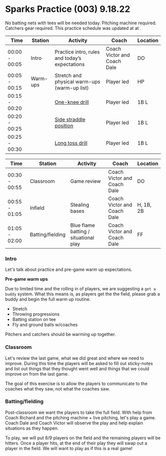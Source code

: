 # Sparks Practice (003) 9.18.22

<auro-alert type="warning" style="margin-bottom: 1rem">
No batting nets with tees will be needed today.
</auro-alert>

<auro-alert type="warning" style="margin-bottom: 1rem">
Pitching machine required.
</auro-alert>

<auro-alert type="warning" style="margin-bottom: 1rem">
Catchers gear required.
</auro-alert>

<auro-alert type="warning" style="margin-bottom: 1rem">
This practice schedule was updated at <auro-datetime type="tzDate" setDate="2022-09-17T22:57:00-07:00"></auro-datetime> at <auro-datetime type="tzTime" setDate="2022-09-17T22:57:00-07:00"></auro-datetime>.
</auro-alert>

| Time | Station | Activity | Coach | Location |
| --- | --- | --- | --- | --- |
| 00:00 - 00:05 | Intro | Practice intro, rules and today’s expectations  | Coach Victor and Coach Dale | DO |
| 00:05 - 00:15 | Warm-ups | Stretch and physical warm-ups (warm-up list) | Player led | HP |
| 00:15 - 00:20 || [One-knee drill](https://www.youtube.com/watch?t=86&v=BomXCfnLl7Q&feature=youtu.be&ab_channel=ChristopherTirao) | Player led | 1B L |
| 00:20 - 00:25 || [Side straddle position](https://www.youtube.com/watch?v=BomXCfnLl7Q&t=210s&ab_channel=ChristopherTirao) | Player led | 1B L |
| 00:25 - 00:30 || [Long toss drill](https://www.youtube.com/watch?v=BomXCfnLl7Q&t=358s&ab_channel=ChristopherTirao) | Player led | 1B L |

| Time | Station | Activity | Coach | Location |
| --- | --- | --- | --- | --- |
| 00:30 - 00:55 | Classroom | Game review | Coach Victor and Coach Dale | DO |
| 00:55 - 01:05 | Infield | Stealing bases | Coach Victor and Coach Dale | H, 1B, 2B |
| 01:05 - 02:00 | Batting/fielding | Blue flame batting / situational play | Coach Victor and Coach Dale | FF |

<!--
| Time | Station | Activity | Coach | Location |
| --- | --- | --- | --- | --- |
| 01:00 - 01:30 | Infield | [3 cone drill](https://www.youtube.com/watch?v=QaXiNUOzJ2k&ab_channel=ZONEDSportsAcademy) | TBD | SS |
| | Outfield | [8 ball drill](https://www.youtube.com/watch?v=4XSifegbj7Y&ab_channel=ChampionshipProductions) | Coach Dale | CF |
| | Batting | Batting station (skills balls or off tee) | Player led/Dad help | OF |

| Time | Station | Activity | Coach | Location |
| --- | --- | --- | --- | --- |
| 01:30 - 02:00 | Batting | Blue flame batting | Dad help | FF |
-->

### Intro

Let's talk about practice and pre-game warm up expectations.

__Pre-game warm ups__

Due to limited time and the rolling in of players, we are suggesting a `get a buddy` system. What this means is, as players get the the field, please grab a buddy and begin the full warm up routine.

* Stretch
* Throwing progressions
* Batting station on tee
* Fly and ground balls w/coaches

Pitchers and catchers should be warming up together.

### Classroom

Let's review the last game, what we did great and where we need to improve. During this time the players will be asked to fill out sticky-notes and list out things that they thought went well and things that we could improve on from the last game.

The goal of this exercise is to allow the players to communicate to the coaches what they saw, not what the coaches saw.

### Batting/fielding

Post-classroom we want the players to take the full field. With help from Coach Richard and the pitching machine + live pitching, let's play a game. Coach Dale and Coach Victor will observe the play and help explain situations as they happen.

To play, we will put 8/9 players on the field and the remaining players will be hitters. Once a player hits, at the end of their play they will swap out a player in the field. We will want to play as if this is a real game!

<!-- ### Defense

After demonstrating the [sweep and tag](https://www.youtube.com/watch?v=jJUhGMrxdcs&ab_channel=SKLZBaseball) drill, players will line up at 2B to perform the task. A coach or dad will call out __TAG__ or __FORCE__ and throw the ball to 2B.

If the call is __FORCE__, the player is expected to catch the ball with a foot touching the base. There is no need to tag the runner.

If the call is __TAG__, the player is expected to straddle 2B and perform the sweep and tag drill.

### Infield

Line up 2 or 3 player at both the SS and the 1B position. Perform the drills a few times and rotate.

This drill station will be performing the 3 cone drill. A coach will bat or toss a ball to the SS position where the cones are and the players are expected to perform the footwork as described in [the video](https://www.youtube.com/watch?v=QaXiNUOzJ2k&ab_channel=ZONEDSportsAcademy). Once the player has the ball, the player is to throw the ball to 1B.

The player on 1B is directed to use the proper footwork as described [in this video](https://www.youtube.com/watch?v=J_pHQeIWgsM&ab_channel=ZONEDSportsAcademy).

### Outfield

Players are to work with a dad or coach to perform the [8 ball drill](https://www.youtube.com/watch?v=4XSifegbj7Y&ab_channel=ChampionshipProductions).

### Batting

Players can bat into net off tee, soft toss or be tossed skills balls. Reps reps reps. Please review the [proper hitting](/properhitting) mechanics page for instruction. -->


<link rel="stylesheet" href="https://unpkg.com/@alaskaairux/design-tokens@latest/dist/tokens/CSSCustomProperties.css" />
<link rel="stylesheet" href="https://unpkg.com/@alaskaairux/webcorestylesheets@latest/dist/bundled/essentials.css" />

<script src="https://unpkg.com/@aurodesignsystem/auro-alert@latest/dist/auro-alert__bundled.js" type="module"></script>
